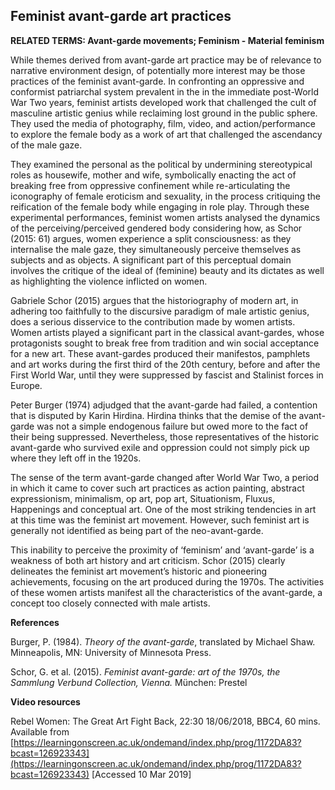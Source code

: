 ## Feminist avant-garde art practices

**RELATED TERMS: Avant-garde movements; Feminism - Material feminism**

While themes derived from avant-garde art practice may be of relevance to narrative environment design, of potentially more interest may be those practices of the feminist avant-garde. In confronting an oppressive and conformist patriarchal system prevalent in the in the immediate post-World War Two years, feminist artists developed work that challenged the cult of masculine artistic genius while reclaiming lost ground in the public sphere. They used the media of photography, film, video, and action/performance to explore the female body as a work of art that challenged the ascendancy of the male gaze.

They examined the personal as the political by undermining stereotypical roles as housewife, mother and wife, symbolically enacting the act of breaking free from oppressive confinement while re-articulating the iconography of female eroticism and sexuality, in the process critiquing the reification of the female body while engaging in role play. Through these experimental performances, feminist women artists analysed the dynamics of the perceiving/perceived gendered body considering how, as Schor (2015: 61) argues, women experience a split consciousness: as they internalise the male gaze, they simultaneously perceive themselves as subjects and as objects. A significant part of this perceptual domain involves the critique of the ideal of (feminine) beauty and its dictates as well as highlighting the violence inflicted on women.

Gabriele Schor (2015) argues that the historiography of modern art, in adhering too faithfully to the discursive paradigm of male artistic genius, does a serious disservice to the contribution made by women artists. Women artists played a significant part in the classical avant-gardes, whose protagonists sought to break free from tradition and win social acceptance for a new art. These avant-gardes produced their manifestos, pamphlets and art works during the first third of the 20th century, before and after the First World War, until they were suppressed by fascist and Stalinist forces in Europe.

Peter Burger (1974) adjudged that the avant-garde had failed, a contention that is disputed by Karin Hirdina. Hirdina thinks that the demise of the avant-garde was not a simple endogenous failure but owed more to the fact of their being suppressed. Nevertheless, those representatives of the historic avant-garde who survived exile and oppression could not simply pick up where they left off in the 1920s.

The sense of the term avant-garde changed after World War Two, a period in which it came to cover such art practices as action painting, abstract expressionism, minimalism, op art, pop art, Situationism, Fluxus, Happenings and conceptual art. One of the most striking tendencies in art at this time was the feminist art movement. However, such feminist art is generally not identified as being part of the neo-avant-garde.

This inability to perceive the proximity of ‘feminism’ and ‘avant-garde’ is a weakness of both art history and art criticism. Schor (2015) clearly delineates the feminist art movement’s historic and pioneering achievements, focusing on the art produced during the 1970s. The activities of these women artists manifest all the characteristics of the avant-garde, a concept too closely connected with male artists.

**References**

Burger, P. (1984). _Theory of the avant-garde_, translated by Michael Shaw. Minneapolis, MN: University of Minnesota Press.

Schor, G. et al. (2015). _Feminist avant-garde: art of the 1970s, the Sammlung Verbund Collection, Vienna._ München: Prestel

**Video resources**

Rebel Women: The Great Art Fight Back, 22:30 18/06/2018, BBC4, 60 mins. Available from [https://learningonscreen.ac.uk/ondemand/index.php/prog/1172DA83?bcast=126923343](https://learningonscreen.ac.uk/ondemand/index.php/prog/1172DA83?bcast=126923343) [Accessed 10 Mar 2019]

